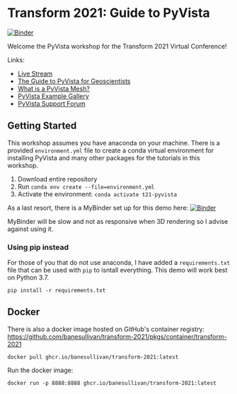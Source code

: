 # Transform 2021: Guide to PyVista

[![Binder](https://mybinder.org/badge_logo.svg)](https://mybinder.org/v2/gh/banesullivan/transform-2021/HEAD)

Welcome the PyVista workshop for the Transform 2021 Virtual Conference!

Links:

- [Live Stream](https://www.youtube.com/watch?v=FmNmRBsEBHE)
- [The Guide to PyVista for Geoscientists](https://banesullivan.com/pyvista/)
- [What is a PyVista Mesh?](https://docs.pyvista.org/getting-started/what-is-a-mesh.html)
- [PyVista Example Gallery](https://docs.pyvista.org/examples/index.html)
- [PyVista Support Forum](https://github.com/pyvista/pyvista-support)


## Getting Started

This workshop assumes you have anaconda on your machine. There is a provided
`environment.yml` file to create a conda virtual environment for installing PyVista and many other packages for the tutorials in this workshop.

1. Download entire repository
2. Run `conda env create --file=environment.yml`
3. Activate the environment: `conda activate t21-pyvista`

As a last resort, there is a MyBinder set up for this demo here: [![Binder](https://mybinder.org/badge_logo.svg)](https://mybinder.org/v2/gh/banesullivan/transform-2021/HEAD)

MyBinder will be slow and not as responsive when 3D rendering so I advise against using it.

### Using pip instead

For those of you that do not use anaconda, I have added a `requirements.txt` file that can be used with `pip` to isntall everything. This demo will work best on Python 3.7.

```
pip install -r requirements.txt
```

## Docker

There is also a docker image hosted on GitHub's container registry: https://github.com/banesullivan/transform-2021/pkgs/container/transform-2021

```
docker pull ghcr.io/banesullivan/transform-2021:latest
```

Run the docker image:

```
docker run -p 8888:8888 ghcr.io/banesullivan/transform-2021:latest
```
